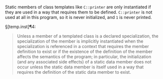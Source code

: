 Static members of class templates like `C::printer` are only instantiated if they are used in a way that requires them to be defined. `C::printer` is not used at all in this program, so it is never initialized, and `1` is never printed.

§[temp.inst]¶4:

> Unless a member of a templated class is a declared specialization, the specialization of the member is implicitly instantiated when the specialization is referenced in a context that requires the member definition to exist or if the existence of the definition of the member affects the semantics of the program; in particular, the initialization (and any associated side effects) of a static data member does not occur unless the static data member is itself used in a way that requires the definition of the static data member to exist.
